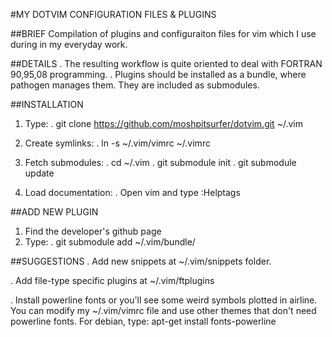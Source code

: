 #MY DOTVIM CONFIGURATION FILES & PLUGINS

##BRIEF
Compilation of plugins and configuraiton files for vim which I use
during in my everyday work.

##DETAILS
. The resulting workflow is quite oriented to deal with FORTRAN 90,95,08 programming.
. Plugins should be installed as a bundle, where pathogen manages them. They are
  included as submodules.

##INSTALLATION
1. Type:
	. git clone https://github.com/moshpitsurfer/dotvim.git ~/.vim

2. Create symlinks:
	. ln -s ~/.vim/vimrc ~/.vimrc

3. Fetch submodules:
	. cd ~/.vim
	. git submodule init
	. git submodule update

4. Load documentation:
	. Open vim and type :Helptags

##ADD NEW PLUGIN
1. Find the developer's github page
2. Type:
	. git submodule add <github page> ~/.vim/bundle/<arbitrary name>

##SUGGESTIONS
. Add new snippets at ~/.vim/snippets folder.

. Add file-type specific plugins at ~/.vim/ftplugins

. Install powerline fonts or you'll see some weird symbols plotted in airline. You can
  modify my ~/.vim/vimrc file and use other themes that don't need powerline fonts.
  For debian, type: apt-get install fonts-powerline
